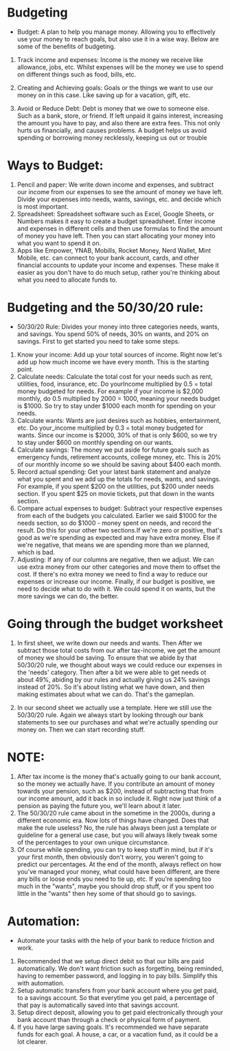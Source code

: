 # Budgeting

- Budget: A plan to help you manage money. Allowing you to
  effectively use your money to reach goals, but also use it
  in a wise way. Below are some of the benefits of budgeting.

1. Track income and expenses: Income is the money
   we receive like allowance, jobs, etc. Whilst expenses will be the money we use
   to spend on different things such as food, bills, etc.

2. Creating and Achieving goals: Goals or the things we want to
   use our money on in this case. Like saving up for a vacation, gift, etc.

3. Avoid or Reduce Debt: Debt is money that we owe to someone else.
   Such as a bank, store, or friend. If left unpaid it gains interest,
   increasing the amount you have to pay, and also there are extra fees.
   This not only hurts us financially, and causes problems. A budget
   helps us avoid spending or borrowing money recklessly, keeping us
   out or trouble

# Ways to Budget:

1. Pencil and paper: We write down income and expenses, and subtract our
   income from our expenses to see the amount of money we have left. Divide
   your expenses into needs, wants, savings, etc. and decide which is most important.
2. Spreadsheet: Spreadsheet software such as Excel, Google Sheets, or Numbers makes
   it easy to create a budget spreadsheet. Enter income and expenses in different
   cells and then use formulas to find the amount of money you have left. Then
   you can start allocating your money into what you want to spend it on.
3. Apps like Empower, YNAB, Mobills, Rocket Money, Nerd Wallet, Mint Mobile, etc.
   can connect to your bank account, cards, and other financial accounts to update your income and expenses.
   These make it easier as you don't have to do much setup, rather you're thinking about
   what you need to allocate funds to.

# Budgeting and the 50/30/20 rule:

- 50/30/20 Rule: Divides your money into three categories needs, wants, and savings.
  You spend 50% of needs, 30% on wants, and 20% on savings. First to get started you
  need to take some steps.

1. Know your income: Add up your total sources of income. Right now let's add up how
   much income we have every month. This is the starting point.
2. Calculate needs: Calculate the total cost for your needs such as rent, utilities,
   food, insurance, etc. Do yourIncome multiplied by 0.5 = total money budgeted for needs. For example if
   your income is $2,000 monthly, do 0.5 multiplied by 2000 = 1000, meaning your needs budget is $1000.
   So try to stay under $1000 each month for spending on your needs.
3. Calculate wants: Wants are just desires such as hobbies, entertainment, etc. Do
   your_income multiplied by 0.3 = total money budgeted for wants. Since our income is $2000, 30% of
   that is only $600, so we try to stay under $600 on monthly spending on our wants.
4. Calculate savings: The money we put aside for future goals such as emergency funds,
   retirement accounts, college money, etc. This is 20% of our monthly income so we should
   be saving about $400 each month.
5. Record actual spending: Get your latest bank statement and
   analyze what you spent and we add up the totals for needs, wants, and savings.
   For example, if you spent $200 on the utilities, put $200 under needs section.
   If you spent $25 on movie tickets, put that down in the wants section.
6. Compare actual expenses to budget: Subtract your respective expenses
   from each of the budgets you calculated. Earlier we said $1000 for the needs section, so
   do $1000 - money spent on needs, and record the result. Do this for your other two sections.If we're zero or positive, that's good as we're spending as expected and may have extra money. Else if we're negative, that means we are spending more than we planned, which is bad.
7. Adjusting: If any of our columns are negative, then we adjust. We can use extra money from our other categories and move them to offset the cost. If there's no extra money we need to find a way to reduce our expenses or increase our income. Finally, if our budget
   is positive, we need to decide what to do with it. We could spend it on wants, but the more savings we can do, the better.

# Going through the budget worksheet

1. In first sheet, we write down our needs and wants. Then
   After we subtract those total costs from our after tax-income, we
   get the amount of money we should be saving. To ensure that we
   abide by that 50/30/20 rule, we thought about ways we could reduce
   our expenses in the 'needs' category. Then after a bit we were
   able to get needs ot about 49%, abiding by our rules and actually
   giving us 24% savings instead of 20%. So it's about listing what
   we have down, and then making estimates about what we can do. That's
   the gameplan.

2. In our second sheet we actually use a template. Here we still
   use the 50/30/20 rule. Again we always start by looking
   through our bank statements to see our purchases and what we're
   actually spending our money on. Then we can start recording stuff.

# NOTE:

1. After tax income is the money that's actually going to our bank
   account, so the money we actually have. If you contribute an amount
   of money towards your pension, such as $200, instead of subtracting
   that from our income amount, add it back in so include it. Right now
   just think of a pension as paying the future you, we'll learn about it
   later.
2. The 50/30/20 rule came about in the sometime in the 2000s, during a different economic era.
   Now lots of things have changed. Does that make the rule useless? No, the rule has always been just a template
   or guideline for a general use case, but you will always likely tweak
   some of the percentages to your own unique circumstance.
3. Of course while spending, you can try to keep stuff in mind, but if it's your first
   month, then obviously don't worry, you weren't going to predict our percentages.
   At the end of the month, always reflect on how you've managed your money, what could have been different,
   are there any bills or loose ends you need to tie up, etc. If you're spending too much in
   the "wants", maybe you should drop stuff, or if you spent too little in the "wants" then
   hey some of that should go to savings.

# Automation:

- Automate your tasks with the help of your bank to reduce friction and work.

1. Recommended that we setup direct debit so that our bills are paid automatically.
   We don't want friction such as forgetting, being reminded, having to remember password,
   and logging in to pay bills. Simplify this with automation.
2. Setup automatic transfers from your bank account where you
   get paid, to a savings account. So that everytime you get paid,
   a percentage of that pay is automatically saved into that savings
   account.
3. Setup direct deposit, allowing you to get paid electronically through
   your bank account than through a check or physical form of payment.
4. If you have large saving goals. It's recommended we have separate funds
   for each goal. A house, a car, or a vacation fund, as it could be a lot clearer.
